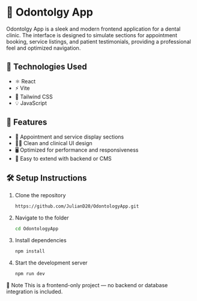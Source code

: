 # 🦷 Odontolgy App

Odontolgy App is a sleek and modern frontend application for a dental clinic. The interface is designed to simulate sections for appointment booking, service listings, and patient testimonials, providing a professional feel and optimized navigation.

## 🚀 Technologies Used
- ⚛️ React
- ⚡ Vite
- 🎨 Tailwind CSS
- 💡 JavaScript

## 🎯 Features
- 📅 Appointment and service display sections
- 🧑‍⚕️ Clean and clinical UI design
- 🖥️ Optimized for performance and responsiveness
- 🔧 Easy to extend with backend or CMS

## 🛠️ Setup Instructions
1. Clone the repository  
   ```bash
   https://github.com/JulianD20/OdontologyApp.git

2. Navigate to the folder
   ```bash
   cd OdontologyApp

3. Install dependencies
    ```bash
   npm install

4. Start the development server
   ```bash
   npm run dev

📌 Note
This is a frontend-only project — no backend or database integration is included.
